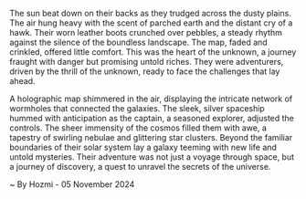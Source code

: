 
The sun beat down on their backs as they trudged across the dusty plains. The air hung heavy with the scent of parched earth and the distant cry of a hawk. Their worn leather boots crunched over pebbles, a steady rhythm against the silence of the boundless landscape.  The map, faded and crinkled, offered little comfort. This was the heart of the unknown, a journey fraught with danger but promising untold riches. They were adventurers, driven by the thrill of the unknown, ready to face the challenges that lay ahead.

A holographic map shimmered in the air, displaying the intricate network of wormholes that connected the galaxies. The sleek, silver spaceship hummed with anticipation as the captain, a seasoned explorer, adjusted the controls.  The sheer immensity of the cosmos filled them with awe, a tapestry of swirling nebulae and glittering star clusters.  Beyond the familiar boundaries of their solar system lay a galaxy teeming with new life and untold mysteries.  Their adventure was not just a voyage through space, but a journey of discovery, a quest to unravel the secrets of the universe. 

~ By Hozmi - 05 November 2024
